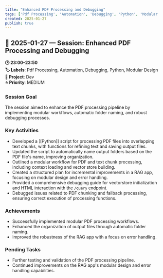 ```yaml
---
title: "Enhanced PDF Processing and Debugging"
tags: ['Pdf Processing', 'Automation', 'Debugging', 'Python', 'Modular Design']
created: 2025-01-27
publish: true
---
```


## 📅 2025-01-27 — Session: Enhanced PDF Processing and Debugging

**🕒 23:00–23:50**  
**🏷️ Labels**: Pdf Processing, Automation, Debugging, Python, Modular Design  
**📂 Project**: Dev  
**⭐ Priority**: MEDIUM  


### Session Goal
The session aimed to enhance the PDF processing pipeline by implementing modular workflows, automatic folder naming, and robust debugging processes.

### Key Activities
- Developed a [[Python]] script for processing PDF files into overlapping text chunks, with functions for refining text and saving output files.
- Updated the script to automatically name output folders based on the PDF file's name, improving organization.
- Outlined a modular workflow for PDF and text chunk processing, including context loading and vector store building.
- Created a structured plan for incremental improvements in a RAG app, focusing on modular design and error handling.
- Provided a comprehensive debugging guide for vectorstore initialization and HTML interaction with the `/query` endpoint.
- Debugged issues related to PDF chunking and fallback processing, ensuring correct execution of processing functions.

### Achievements
- Successfully implemented modular PDF processing workflows.
- Enhanced the organization of output files through automatic folder naming.
- Improved the robustness of the RAG app with a focus on error handling.

### Pending Tasks
- Further testing and validation of the PDF processing pipeline.
- Continued improvements on the RAG app's modular design and error handling capabilities.
